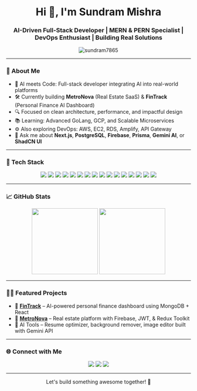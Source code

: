 <h1 align="center">Hi 👋, I'm Sundram Mishra</h1>
<h3 align="center">AI-Driven Full-Stack Developer | MERN & PERN Specialist | DevOps Enthusiast | Building Real Solutions</h3>

<p align="center">
  <img src="https://komarev.com/ghpvc/?username=sundram7865&label=Profile%20views&color=0e75b6&style=flat" alt="sundram7865" />
</p>

---

### 🚀 About Me

- 🧠 AI meets Code: Full-stack developer integrating AI into real-world platforms
- 🛠 Currently building **MetroNova** (Real Estate SaaS) & **FinTrack** (Personal Finance AI Dashboard)
- 🔍 Focused on clean architecture, performance, and impactful design
- 📚 Learning: Advanced GoLang, GCP, and Scalable Microservices
- ⚙️ Also exploring DevOps: AWS, EC2, RDS, Amplify, API Gateway
- 💬 Ask me about **Next.js**, **PostgreSQL**, **Firebase**, **Prisma**, **Gemini AI**, or **ShadCN UI**

---

### 🧰 Tech Stack

<p align="center">
  <!-- Web & Backend -->
  <img src="https://img.shields.io/badge/Next.js-000?style=for-the-badge&logo=nextdotjs" />
  <img src="https://img.shields.io/badge/React-20232A?style=for-the-badge&logo=react&logoColor=61DAFB" />
  <img src="https://img.shields.io/badge/Node.js-339933?style=for-the-badge&logo=nodedotjs&logoColor=white" />
  <img src="https://img.shields.io/badge/Go-00ADD8?style=for-the-badge&logo=go&logoColor=white" />
  
  <!-- Styling & UI -->
  <img src="https://img.shields.io/badge/Tailwind_CSS-38B2AC?style=for-the-badge&logo=tailwind-css&logoColor=white" />
  <img src="https://img.shields.io/badge/ShadCN_UI-purple?style=for-the-badge" />
  
  <!-- Databases -->
  <img src="https://img.shields.io/badge/PostgreSQL-316192?style=for-the-badge&logo=postgresql&logoColor=white" />
  <img src="https://img.shields.io/badge/MongoDB-4EA94B?style=for-the-badge&logo=mongodb&logoColor=white" />
  <img src="https://img.shields.io/badge/Prisma-2D3748?style=for-the-badge&logo=prisma&logoColor=white" />
  <img src="https://img.shields.io/badge/Firebase-ffca28?style=for-the-badge&logo=firebase&logoColor=black" />

  <!-- DevOps -->
  <img src="https://img.shields.io/badge/AWS_EC2-FF9900?style=for-the-badge&logo=amazonaws&logoColor=white" />
  <img src="https://img.shields.io/badge/AWS_RDS-527FFF?style=for-the-badge&logo=amazonrds&logoColor=white" />
  <img src="https://img.shields.io/badge/AWS_Amplify-FF9900?style=for-the-badge&logo=awsamplify&logoColor=white" />
  <img src="https://img.shields.io/badge/API_Gateway-CC1F1F?style=for-the-badge&logo=amazonapiGateway&logoColor=white" />

  <!-- Hosting & AI -->
  <img src="https://img.shields.io/badge/Vercel-000?style=for-the-badge&logo=vercel&logoColor=white" />
  <img src="https://img.shields.io/badge/Gemini_AI-FF5F00?style=for-the-badge&logo=google&logoColor=white" />
</p>

---

### 📈 GitHub Stats

<p align="center">
  <img src="https://github-readme-stats.vercel.app/api?username=sundram7865&show_icons=true&theme=radical" height="180"/>
  <img src="https://github-readme-stats.vercel.app/api/top-langs/?username=sundram7865&layout=compact&theme=radical" height="180"/>
</p>

---

### 🧑‍💼 Featured Projects

- 💸 [**FinTrack**](https://github.com/sundram7865/fintrack) – AI-powered personal finance dashboard using MongoDB + React  
- 🏢 [**MetroNova**](https://github.com/sundram7865/metronova) – Real estate platform with Firebase, JWT, & Redux Toolkit  
- 🧠 AI Tools – Resume optimizer, background remover, image editor built with Gemini API  

---

### 🌐 Connect with Me

<p align="center">
  <a href="https://www.linkedin.com/in/yourlinkedin/"><img src="https://img.shields.io/badge/LinkedIn-blue?style=for-the-badge&logo=linkedin&logoColor=white" /></a>
  <a href="mailto:79rip79@gmail.com"><img src="https://img.shields.io/badge/Email-D14836?style=for-the-badge&logo=gmail&logoColor=white" /></a>
  <a href="https://yourportfolio.com"><img src="https://img.shields.io/badge/Portfolio-000?style=for-the-badge&logo=firefox&logoColor=white" /></a>
</p>

---

<p align="center">Let's build something awesome together! 🚀</p>

